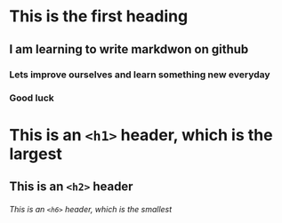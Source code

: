 #  This is the first heading
## I am learning to write markdwon on github
### Lets improve ourselves and learn something new everyday
### Good luck 
# This is an `<h1>` header, which is the largest

## This is an `<h2>` header

###### This is an `<h6>` header, which is the smallest
